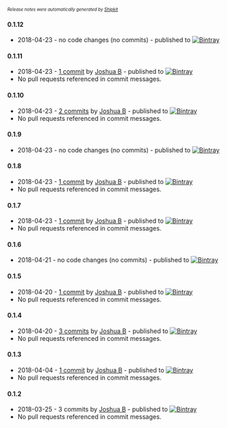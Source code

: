 <sup><sup>*Release notes were automatically generated by [Shipkit](http://shipkit.org/)*</sup></sup>

#### 0.1.12
 - 2018-04-23 - no code changes (no commits) - published to [![Bintray](https://img.shields.io/badge/Bintray-0.1.12-green.svg)](https://plugins.gradle.org/plugin/yakworks.defaults/0.1.12)

#### 0.1.11
 - 2018-04-23 - [1 commit](https://github.com/yakworks/gradle-plugins/compare/v0.1.10...v0.1.11) by [Joshua B](https://github.com/basejump) - published to [![Bintray](https://img.shields.io/badge/Bintray-0.1.11-green.svg)](https://plugins.gradle.org/plugin/yakworks.defaults/0.1.11)
 - No pull requests referenced in commit messages.

#### 0.1.10
 - 2018-04-23 - [2 commits](https://github.com/yakworks/gradle-plugins/compare/v0.1.9...v0.1.10) by [Joshua B](https://github.com/basejump) - published to [![Bintray](https://img.shields.io/badge/Bintray-0.1.10-green.svg)](https://plugins.gradle.org/plugin/yakworks.defaults/0.1.10)
 - No pull requests referenced in commit messages.

#### 0.1.9
 - 2018-04-23 - no code changes (no commits) - published to [![Bintray](https://img.shields.io/badge/Bintray-0.1.9-green.svg)](https://plugins.gradle.org/plugin/yakworks.defaults/0.1.9)

#### 0.1.8
 - 2018-04-23 - [1 commit](https://github.com/yakworks/gradle-plugins/compare/v0.1.7...v0.1.8) by [Joshua B](https://github.com/basejump) - published to [![Bintray](https://img.shields.io/badge/Bintray-0.1.8-green.svg)](https://plugins.gradle.org/plugin/yakworks.defaults/0.1.8)
 - No pull requests referenced in commit messages.

#### 0.1.7
 - 2018-04-23 - [1 commit](https://github.com/yakworks/gradle-plugins/compare/v0.1.6...v0.1.7) by [Joshua B](https://github.com/basejump) - published to [![Bintray](https://img.shields.io/badge/Bintray-0.1.7-green.svg)](https://plugins.gradle.org/plugin/yakworks.defaults/0.1.7)
 - No pull requests referenced in commit messages.

#### 0.1.6
 - 2018-04-21 - no code changes (no commits) - published to [![Bintray](https://img.shields.io/badge/Bintray-0.1.6-green.svg)](https://plugins.gradle.org/plugin/yakworks.defaults/0.1.6)

#### 0.1.5
 - 2018-04-20 - [1 commit](https://github.com/yakworks/gradle-plugins/compare/v0.1.4...v0.1.5) by [Joshua B](https://github.com/basejump) - published to [![Bintray](https://img.shields.io/badge/Bintray-0.1.5-green.svg)](https://plugins.gradle.org/plugin/yakworks.defaults/0.1.5)
 - No pull requests referenced in commit messages.

#### 0.1.4
 - 2018-04-20 - [3 commits](https://github.com/yakworks/gradle-plugins/compare/v0.1.3...v0.1.4) by [Joshua B](https://github.com/basejump) - published to [![Bintray](https://img.shields.io/badge/Bintray-0.1.4-green.svg)](https://plugins.gradle.org/plugin/yakworks.defaults/0.1.4)
 - No pull requests referenced in commit messages.

#### 0.1.3
 - 2018-04-04 - [1 commit](https://github.com/yakworks/gradle-plugins/compare/v0.1.2...v0.1.3) by [Joshua B](https://github.com/basejump) - published to [![Bintray](https://img.shields.io/badge/Bintray-0.1.3-green.svg)](https://plugins.gradle.org/plugin/yakworks.defaults/0.1.3)
 - No pull requests referenced in commit messages.

#### 0.1.2
 - 2018-03-25 - 3 commits by [Joshua B](https://github.com/basejump) - published to [![Bintray](https://img.shields.io/badge/Bintray-0.1.2-green.svg)](https://plugins.gradle.org/plugin/yakworks.defaults/0.1.2)
 - No pull requests referenced in commit messages.

